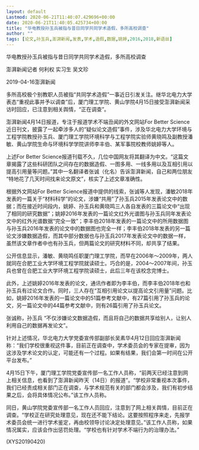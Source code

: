 ```yaml
---
layout: default
Lastmod: 2020-06-21T11:40:07.429696+00:00
date: 2020-06-21T11:40:05.425734+00:00
title: "华电教授孙玉兵被指与昔日同学共同学术造假，多所高校调查"
author: ""
tags: [论文,孙玉兵,澎湃新闻,发表,学术,造假,数据,姚婷,2016,2018,新语丝]
---
```


华电教授孙玉兵被指与昔日同学共同学术造假，多所高校调查

澎湃新闻记者 何利权 实习生 吴文珍

2019-04-16澎湃新闻

多所高校极个别教职人员被指“共同学术造假”一事近日引发关注。继华北电力大学表态“重视此事并予以调查”后，厦门理工学院、黄山学院4月15日接受澎湃新闻采访时回应，已注意到相关舆情，“正在调查”。

澎湃新闻4月14日报道，专注于报道学术不端丑闻的外文网站For Better Science 近日刊文，披露了一起牵涉多人的“疑似论文造假”事件，涉及华北电力大学环境与工程学院教授孙玉兵、厦门理工学院环境科学与工程学院实验师黄晓鸣及副教授潘敏、黄山学院生命与环境科学学院讲师李丰伯、某军事院校教师姚婷等人。

上述For Better Science报道刊载不久，几位中国网友将其翻译为中文。“这篇文章揭露了这些科研团队之间存在的数据造假、一图多用、一线多用以及互相引用以提高引用量等问题。”其中一名翻译者张诚（化名）告诉澎湃新闻，自己和两位朋友 “特地花了几天时间找来论文原文”，核实了上述文章准确性。

根据外文网站For Better Science报道中提供的线索，张诚等人发现，潘敏2018年发表的一篇关于“材料科学”的论文，涉嫌“共用”了孙玉兵2015年发表论文中的数据；而在接近时间段内，姚婷、孙玉兵和黄晓鸣三人各自发表的三篇论文中“出现了相同的研究数据”；姚婷2016年发表的一篇论文红外光谱图与孙玉兵同年发表论文中的红外光谱数据“完全一致”；李丰伯2018年发表的一篇论文中的所用数据图与孙玉兵2016年发表的论文中的数据图也完全一样；李丰伯2018年发表的另一篇论文涉嫌数据造假，而其中部分数据也与孙玉兵2017年发表论文中的数据一样，虽然该文章作者中也有孙玉兵，但两篇论文的研究材料不同，却共享了结果。

公开信息显示，潘敏、黄晓鸣任职厦门理工学院，而早在2006年～2009年，两人就同在合肥工业大学环境工程学院就读硕士。巧合的是，2004～2007年间，孙玉兵也曾在合肥工业大学环境工程学院读硕士，此后三年在该校念完博士。

此外，上述姚婷2016年发表的论文，通讯作者即为李丰伯，而李丰伯2018年也和孙玉兵有过论文合作。同时，三人存在“互相引用论文以提高论文引用量”问题。比如，姚婷2016年发表的一篇论文中的51篇参考文献中，有27篇引用了孙玉兵的论文，另一篇论文中的44篇参考文献中，则有26篇引用了孙玉兵论文。

张诚称，孙玉兵 “不仅涉嫌论文数据造假，而且将自己的数据共享给别人，让别人利用自己的数据再发论文”。

针对上述情况，华北电力大学党委宣传部副部长吴素华4月12日回应澎湃新闻称：“我们学校很重视这件事，目前正在调查中，学术委员会的专家在提审，因为这涉及学术论文的认定，可能还有一个过程。如果有结果，我们会第一时间在公开平台发布。”

4月15日下午，厦门理工学院党委宣传部一名工作人员称，“前两天已经注意到网上相关信息，也看到了澎湃新闻昨天（14日）的报道”。“学校非常重视本次事件，我们已经责成相关部门正在调查，与学术规范有关的部门都会涉及，我们有初步结果之后，会将具体情况公布。”该工作人员称。

同日，黄山学院党委宣传部一名工作人员回应，注意到了网上相关舆情，目前正在调查。“学校正在研究处理意见，现在还不能下结论。这要按照程序来走，先报学术委员会统一进行学术鉴定，再由校领导讨论决定处理意见。”该工作人员称，如果情况属实，应该会作出惩罚处理。“学校也有针对学术不端行为的治理办法。”

(XYS20190420)

